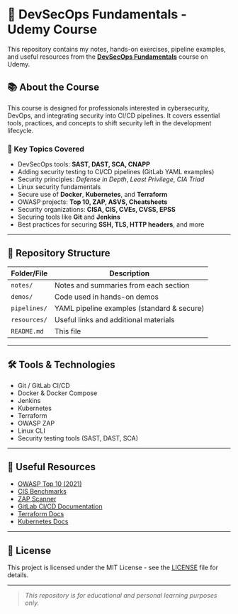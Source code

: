 # 🚀 DevSecOps Fundamentals - Udemy Course

This repository contains my notes, hands-on exercises, pipeline examples, and useful resources from the **[DevSecOps Fundamentals](https://www.udemy.com/course/devsecops-fundamentals/)** course on Udemy.

## 📚 About the Course

This course is designed for professionals interested in cybersecurity, DevOps, and integrating security into CI/CD pipelines. It covers essential tools, practices, and concepts to shift security left in the development lifecycle.

### 🧠 Key Topics Covered

- DevSecOps tools: **SAST, DAST, SCA, CNAPP**
- Adding security testing to CI/CD pipelines (GitLab YAML examples)
- Security principles: *Defense in Depth*, *Least Privilege*, *CIA Triad*
- Linux security fundamentals
- Secure use of **Docker**, **Kubernetes**, and **Terraform**
- OWASP projects: **Top 10, ZAP, ASVS, Cheatsheets**
- Security organizations: **CISA, CIS, CVEs, CVSS, EPSS**
- Securing tools like **Git** and **Jenkins**
- Best practices for securing **SSH, TLS, HTTP headers**, and more

---

## 📂 Repository Structure

| Folder/File       | Description |
|-------------------|-------------|
| `notes/`          | Notes and summaries from each section |
| `demos/`          | Code used in hands-on demos |
| `pipelines/`      | YAML pipeline examples (standard & secure) |
| `resources/`      | Useful links and additional materials |
| `README.md`       | This file |

---

## 🛠️ Tools & Technologies

- Git / GitLab CI/CD
- Docker & Docker Compose
- Jenkins
- Kubernetes
- Terraform
- OWASP ZAP
- Linux CLI
- Security testing tools (SAST, DAST, SCA)

---


## 📌 Useful Resources

- [OWASP Top 10 (2021)](https://owasp.org/Top10/)
- [CIS Benchmarks](https://www.cisecurity.org/cis-benchmarks/)
- [ZAP Scanner](https://www.zaproxy.org/)
- [GitLab CI/CD Documentation](https://docs.gitlab.com/ee/ci/)
- [Terraform Docs](https://developer.hashicorp.com/terraform/docs)
- [Kubernetes Docs](https://kubernetes.io/docs/)

---

## 📜 License

This project is licensed under the MIT License - see the [LICENSE](LICENSE) file for details.

---

> _This repository is for educational and personal learning purposes only._
